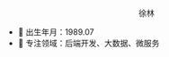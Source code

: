 <p align="center">徐林</p>

- :birthday: 出生年月：1989.07
- 👀 专注领域：后端开发、大数据、微服务

<!---
latch890727/latch890727 is a ✨ special ✨ repository because its `README.md` (this file) appears on your GitHub profile.
You can click the Preview link to take a look at your changes.
--->
